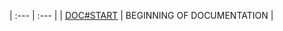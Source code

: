 | :--- | :--- |
| [DOC#START](https://github.com/rlorenzini/mySequelizeTutorial#and-so-it-begins) | BEGINNING OF DOCUMENTATION |
